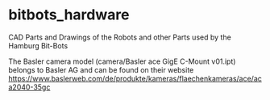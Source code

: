 # bitbots_hardware
CAD Parts and Drawings of the Robots and other Parts used by the Hamburg Bit-Bots

The Basler camera model (camera/Basler ace GigE C-Mount v01.ipt) belongs to Basler AG and can be found on their website https://www.baslerweb.com/de/produkte/kameras/flaechenkameras/ace/aca2040-35gc
